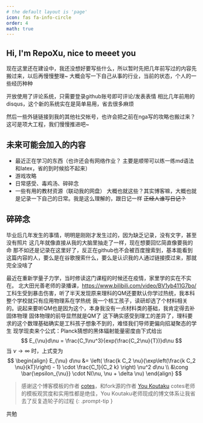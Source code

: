 ```yaml
---
# the default layout is 'page'
icon: fas fa-info-circle
order: 4
math: true
---
```


## Hi, I'm RepoXu, nice to meeet you

现在这里还在建设中，我还没想好要写些什么，所以暂时先把几年前写过的内容先搬过来，以后再慢慢整理~
大概会写一下自己从事的行业，当前的状态，个人的一些经历种种

开放使用了评论系统，只需要登录github账号即可评论/发表表情
相比几年前用的disqus，这个新的系统实在是简单易用，省去很多麻烦

然后一些外链链接到我的其他社交帐号，也许会把之前在nga写的攻略也搬过来？
这可是项大工程，我们慢慢推进吧~

## 未来可能会加入的内容

 - 最近正在学习的东西（也许还会有网络作业？ 主要是顺带可以练一练md语法和latex，省的到时候拾不起来）
 - 游戏攻略
 - 日常感受、毒鸡汤、碎碎念
 - 一些有用的教材资源（联动我的网盘）
大概也就这些？其实博客嘛，大概也就是记录一下自己的日常。我是这么理解的，跟日记一样
~~正经人谁写日记？~~

## 碎碎念

毕业后几年发生的事情，明明是刚刚才发生过的，因为缺乏记录，没有文字，甚至没有照片
这几年就像直接从我的大脑里抽走了一样，现在想要回忆简直像要我的命
那不如还是记录在这里好了，反正在github也不会被百度搜索到，基本能看到这篇内容的人，要么是在谷歌搜索什么，要么是认识我的人通过链接摸过来，那就完全没啥了

最近在重新学量子力学，当时修读这门课程的时候还在疫情，家里学的实在不实在。
北大田光善老师的录播课，https://www.bilibili.com/video/BV1yb411G7bo/
工科生受到暴击伤害，听了半天发现原来理科的QM还要默认你学过热统，我本科整个学校就只有应用物理系在学热统
我一个核工孩子，读研却选了个材料相关的。说起来要听QM也是因为这个，本身我没有一点材料类的基础，我肯定得去补固体物理
固体物理的前导显然就是QM了
这下确实感受到理工的差异了，理科要求的这个数理基础确实是工科孩子想象不到的，难怪我们导师更偏向招凝聚态的学生
现学现卖来个公式：Planck猜想的黑体辐射能量密度由下式给出
$$
E_{\nu}d\nu = \frac{C_1\nu^3}{exp(\frac{C_2\nu}{T})}d\nu
$$
当 $\nu \to \infty$ 时，上式变为
$$
\begin{align}
E_{\nu} d\nu 
&= \left( \frac{k C_2 \nu}{\exp\left(\frac{k C_2 \nu}{kT}\right) - 1} \cdot \frac{C_1}{C_2 k} \right) \nu^2 d\nu \\
&\cong \bar{\epsilon_{\nu}} \cdot N(\nu, \nu + \delta \nu)
\end{align}
$$

> 感谢这个博客模板的作者 [cotes](https://github.com/cotes2020)，和fork源的作者 [You Koutaku](https://github.com/youkoutaku)
> cotes老师的模板观赏度和实用性都是绝佳，You Koutaku老师现成的博文体系让我省去了反复造轮子的过程
{: .prompt-tip }

共勉